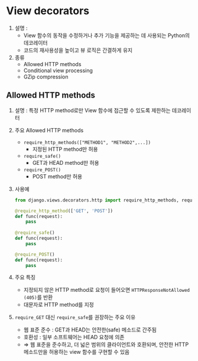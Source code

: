 # View decorators

1. 설명 :
    - View 함수의 동작을 수정하거나 추가 기능을 제공하는 데 사용되는 Python의 데코레이터
    - 코드의 재사용성을 높이고 뷰 로직은 간결하게 유지
2. 종류
    - Allowed HTTP methods
    - Conditional view processing
    - GZip compression

## Allowed HTTP methods

1. 설명 : 특정 HTTP method로만 View 함수에 접근할 수 있도록 제한하는 데코레이터
2. 주요 Allowed HTTP methods
    - `require_http_methods(["METHOD1", "METHOD2",...])`
        - 지정된 HTTP method만 허용
    - `require_safe()`
        - GET과 HEAD method만 허용
    - `require_POST()`
        - POST method만 허용
3. 사용예
    
    ```python
    from django.views.decorators.http import require_http_methods, require_safe, require_POST
    
    @require_http_method(['GET', 'POST'])
    def func(request):
    	pass
    	
    @require_safe()
    def func(request):
    	pass
    
    @require_POST()
    def func(request):
    	pass
    ```
    
4. 주요 특징
    - 지정되지 않은 HTTP method로 요청이 들어오면 `HTTPResponseNotAllowed (405)`를 반환
    - 대문자로 HTTP method를 지정
5. `require_GET` 대신 `require_safe`를 권장하는 주요 이유
    - 웹 표준 준수 : GET과 HEAD는 안전한(safe) 메소드로 간주됨
    - 호환성 : 일부 소프트웨어는 HEAD 요청에 의존
    - ⇒ 웹 표준을 준수하고, 더 넓은 범위의 클라이언트와 호환되며, 안전한 HTTP 메소드만을 허용하는 view 함수를 구현할 수 있음
